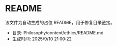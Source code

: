 ﻿# README

该文件为自动生成的占位 README，用于修复目录链接。

- 目录: Philosophy/content/ethics/README.md
- 生成时间: 2025/9/10 21:00:22

